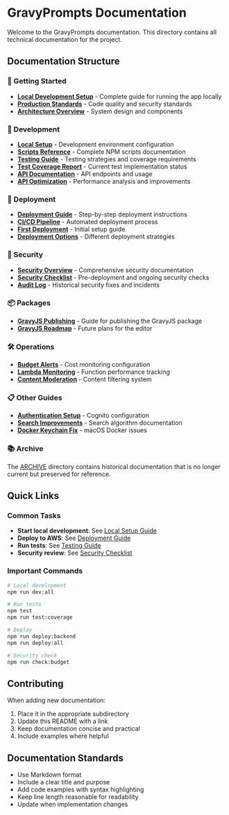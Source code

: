 # GravyPrompts Documentation

Welcome to the GravyPrompts documentation. This directory contains all technical documentation for the project.

## Documentation Structure

### 🚀 Getting Started

- [**Local Development Setup**](DEVELOPMENT/LOCAL_SETUP.md) - Complete guide for running the app locally
- [**Production Standards**](DEVELOPMENT/PRODUCTION_STANDARDS.md) - Code quality and security standards
- [**Architecture Overview**](../cdk/src/ARCHITECTURE.md) - System design and components

### 🔧 Development

- [**Local Setup**](DEVELOPMENT/LOCAL_SETUP.md) - Development environment configuration
- [**Scripts Reference**](DEVELOPMENT/SCRIPTS.md) - Complete NPM scripts documentation
- [**Testing Guide**](TEST_COVERAGE_PLAN.md) - Testing strategies and coverage requirements
- [**Test Coverage Report**](DEVELOPMENT/TEST_COVERAGE_REPORT.md) - Current test implementation status
- [**API Documentation**](API.md) - API endpoints and usage
- [**API Optimization**](API/API_USAGE_ANALYSIS_AND_OPTIMIZATION.md) - Performance analysis and improvements

### 🚢 Deployment

- [**Deployment Guide**](DEPLOYMENT.md) - Step-by-step deployment instructions
- [**CI/CD Pipeline**](CI-CD-PIPELINE.md) - Automated deployment process
- [**First Deployment**](FIRST_DEPLOYMENT.md) - Initial setup guide
- [**Deployment Options**](DEPLOYMENT_OPTIONS.md) - Different deployment strategies

### 🔐 Security

- [**Security Overview**](SECURITY/OVERVIEW.md) - Comprehensive security documentation
- [**Security Checklist**](SECURITY/CHECKLIST.md) - Pre-deployment and ongoing security checks
- [**Audit Log**](SECURITY/AUDIT_LOG.md) - Historical security fixes and incidents

### 📦 Packages

- [**GravyJS Publishing**](GRAVYJS_PUBLISHING_GUIDE.md) - Guide for publishing the GravyJS package
- [**GravyJS Roadmap**](GRAVYJS_ROADMAP.md) - Future plans for the editor

### 🛠️ Operations

- [**Budget Alerts**](BUDGET_ALERTS_SETUP.md) - Cost monitoring configuration
- [**Lambda Monitoring**](LAMBDA_INVOCATION_MONITORING.md) - Function performance tracking
- [**Content Moderation**](CONTENT_MODERATION.md) - Content filtering system

### 📋 Other Guides

- [**Authentication Setup**](AUTH_SETUP.md) - Cognito configuration
- [**Search Improvements**](SEARCH_IMPROVEMENTS.md) - Search algorithm documentation
- [**Docker Keychain Fix**](FIX_DOCKER_KEYCHAIN_MACOS.md) - macOS Docker issues

### 📚 Archive

The [ARCHIVE](ARCHIVE/) directory contains historical documentation that is no longer current but preserved for reference.

## Quick Links

### Common Tasks

- **Start local development**: See [Local Setup Guide](DEVELOPMENT/LOCAL_SETUP.md)
- **Deploy to AWS**: See [Deployment Guide](DEPLOYMENT.md)
- **Run tests**: See [Testing Guide](TEST_COVERAGE_PLAN.md)
- **Security review**: See [Security Checklist](SECURITY/CHECKLIST.md)

### Important Commands

```bash
# Local development
npm run dev:all

# Run tests
npm test
npm run test:coverage

# Deploy
npm run deploy:backend
npm run deploy:all

# Security check
npm run check:budget
```

## Contributing

When adding new documentation:

1. Place it in the appropriate subdirectory
2. Update this README with a link
3. Keep documentation concise and practical
4. Include examples where helpful

## Documentation Standards

- Use Markdown format
- Include a clear title and purpose
- Add code examples with syntax highlighting
- Keep line length reasonable for readability
- Update when implementation changes
